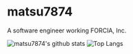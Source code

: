 # matsu7874

A software engineer working  FORCIA, Inc.

![matsu7874's github stats](https://github-readme-stats.vercel.app/api?username=matsu7874&show_icons=true&count_private=true)
![Top Langs](https://github-readme-stats.vercel.app/api/top-langs/?username=matsu7874&layout=compact)


<!--
**matsu7874/matsu7874** is a ✨ _special_ ✨ repository because its `README.md` (this file) appears on your GitHub profile.

Here are some ideas to get you started:

- 🔭 I’m currently working on ...
- 🌱 I’m currently learning ...
- 👯 I’m looking to collaborate on ...
- 🤔 I’m looking for help with ...
- 💬 Ask me about ...
- 📫 How to reach me: ...
- 😄 Pronouns: ...
- ⚡ Fun fact: ...
-->
